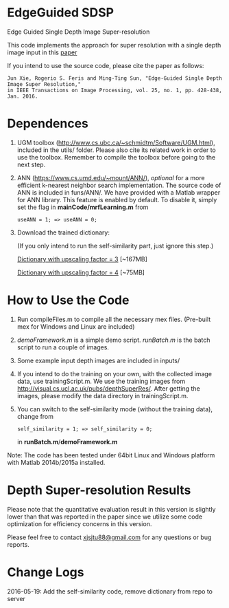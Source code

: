 EdgeGuided SDSP
=======================
Edge Guided Single Depth Image Super-resolution

This code implements the approach for super resolution with a single depth image input in this [paper](http://www.clairexie.org/resources/TIP16.pdf)

If you intend to use the source code, please cite the paper as follows:

```
Jun Xie, Rogerio S. Feris and Ming-Ting Sun, "Edge-Guided Single Depth Image Super Resolution," 
in IEEE Transactions on Image Processing, vol. 25, no. 1, pp. 428-438, Jan. 2016.
```

Dependences
=======================
1. UGM toolbox (http://www.cs.ubc.ca/~schmidtm/Software/UGM.html), included in the utils/ folder. Please also cite its related work in order to use the toolbox. Remember to compile the toolbox before going to the next step. 


2. ANN (https://www.cs.umd.edu/~mount/ANN/), *optional* for a more efficient k-nearest neighbor search implementation. 
The source code of ANN is included in funs/ANN/. We have provided with a Matlab wrapper for ANN library. 
This feature is enabled by default. To disable it, simply set the flag in **mainCode/mrfLearning.m** from
	
	```
	useANN = 1; => useANN = 0;
	```

3. Download the trained dictionary:

	(If you only intend to run the self-similarity part, just ignore this step.)

	[Dictionary with upscaling factor = 3](http://www.clairexie.org/data/dictionaries/patchData_3_high.mat) [~167MB]

	[Dictionary with upscaling factor = 4](http://www.clairexie.org/data/dictionaries/patchData_4_high.mat) [~75MB]


How to Use the Code
=======================
1. Run compileFiles.m to compile all the necessary mex files. (Pre-built mex for Windows and Linux are included)

2. *demoFramework.m* is a simple demo script. *runBatch.m* is the batch script to run a couple of images.

4. Some example input depth images are included in inputs/

5. If you intend to do the training on your own, with the collected image data, use trainingScript.m. 
   We use the training images from http://visual.cs.ucl.ac.uk/pubs/depthSuperRes/. After getting the images, please modify the data directory in trainingScript.m.

6. You can switch to the self-similarity mode (without the training data), change from 

	```
	self_similarity = 1; => self_similarity = 0;
	```

	in **runBatch.m**/**demoFramework.m**

Note: The code has been tested under 64bit Linux and Windows platform with Matlab 2014b/2015a installed. 


Depth Super-resolution Results
=======================
Please note that the quantitative evaluation result in this version is slightly lower than that was reported in the paper since we utilize some code optimization for efficiency concerns in this version. 

Please feel free to contact xjsjtu88@gmail.com for any questions or bug reports.

Change Logs
=======================
2016-05-19: Add the self-similarity code, remove dictionary from repo to server


